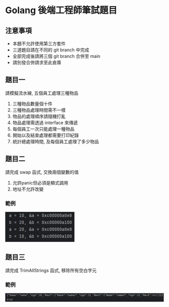 # Golang 後端工程師筆試題目

## 注意事項

- 本題不允許使用第三方套件
- 三道題目請在不同的 git branch 中完成
- 全部完成後請將三個 git branch 合併至 main
- 請別發合併請求至此倉庫

## 題目一

請模擬流水線, 五個員工處理三種物品

1. 三種物品數量個十件
2. 三種物品處理時間需不一樣
3. 物品的處理順序請隨機打亂
4. 物品處理需透過 interface 來傳遞
5. 每個員工一次只能處理一種物品
6. 開始以及結束處理都需要打印紀錄
7. 統計總處理時間, 及每個員工處理了多少物品

## 題目二

請完成 swap 函式, 交換兩個變數的值

1. 允許panic但必須是顯式調用
2. 地址不允許改變

### 範例

![swap.png](images/swap.png)

## 題目三

請完成 TrimAllStrings 函式, 移除所有空白字元

### 範例

![trim_all_strings.png](images/trim_all_strings.png)